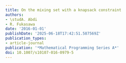 ```yaml
---
title: On the mixing set with a knapsack constraint
authors:
- \studA. Abdi
- R. Fukasawa
date: '2016-01-01'
publishDate: '2025-06-18T17:42:51.587569Z'
publication_types:
- article-journal
publication: '*Mathematical Programming Series A*'
doi: 10.1007/s10107-016-0979-5
---
```

